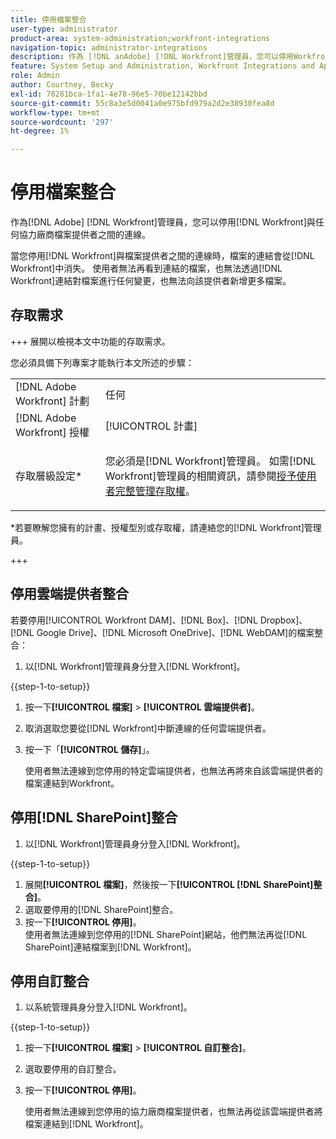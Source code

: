 ```yaml
---
title: 停用檔案整合
user-type: administrator
product-area: system-administration;workfront-integrations
navigation-topic: administrator-integrations
description: 作為 [!DNL anAdobe] [!DNL Workfront]管理員，您可以停用Workfront與任何協力廠商檔案提供者之間的連線。
feature: System Setup and Administration, Workfront Integrations and Apps, Digital Content and Documents
role: Admin
author: Courtney, Becky
exl-id: 78281bca-1fa1-4e78-96e5-70be12142bbd
source-git-commit: 55c8a3e5d0041a0e975bfd979a2d2e38930fea8d
workflow-type: tm+mt
source-wordcount: '297'
ht-degree: 1%

---
```


# 停用檔案整合

作為[!DNL Adobe] [!DNL Workfront]管理員，您可以停用[!DNL Workfront]與任何協力廠商檔案提供者之間的連線。

當您停用[!DNL Workfront]與檔案提供者之間的連線時，檔案的連結會從[!DNL Workfront]中消失。 使用者無法再看到連結的檔案，也無法透過[!DNL Workfront]連結對檔案進行任何變更，也無法向該提供者新增更多檔案。

## 存取需求

+++ 展開以檢視本文中功能的存取需求。

您必須具備下列專案才能執行本文所述的步驟：

<table style="table-layout:auto"> 
 <col> 
 <col> 
 <tbody> 
  <tr> 
   <td role="rowheader">[!DNL Adobe Workfront] 計劃</td> 
   <td>任何</td> 
  </tr> 
  <tr> 
   <td role="rowheader">[!DNL Adobe Workfront] 授權</td> 
   <td>[!UICONTROL 計畫]</td> 
  </tr> 
  <tr> 
   <td role="rowheader">存取層級設定*</td> 
   <td> <p>您必須是[!DNL Workfront]管理員。 如需[!DNL Workfront]管理員的相關資訊，請參閱<a href="../../administration-and-setup/add-users/configure-and-grant-access/grant-a-user-full-administrative-access.md" class="MCXref xref">授予使用者完整管理存取權</a>。</p> </td> 
  </tr> 
 </tbody> 
</table>

&#42;若要瞭解您擁有的計畫、授權型別或存取權，請連絡您的[!DNL Workfront]管理員。

+++

## 停用雲端提供者整合

若要停用[!UICONTROL Workfront DAM]、[!DNL Box]、[!DNL Dropbox]、[!DNL Google Drive]、[!DNL Microsoft OneDrive]、[!DNL WebDAM]的檔案整合：

1. 以[!DNL Workfront]管理員身分登入[!DNL Workfront]。

{{step-1-to-setup}}

1. 按一下&#x200B;**[!UICONTROL 檔案]** > **[!UICONTROL 雲端提供者]**。

1. 取消選取您要從[!DNL Workfront]中斷連線的任何雲端提供者。
1. 按一下「**[!UICONTROL 儲存]**」。

   使用者無法連線到您停用的特定雲端提供者，也無法再將來自該雲端提供者的檔案連結到Workfront。

## 停用[!DNL SharePoint]整合

1. 以[!DNL Workfront]管理員身分登入[!DNL Workfront]。

{{step-1-to-setup}}

1. 展開&#x200B;**[!UICONTROL 檔案]**，然後按一下&#x200B;**[!UICONTROL [!DNL SharePoint]整合]**。
1. 選取要停用的[!DNL SharePoint]整合。
1. 按一下&#x200B;**[!UICONTROL 停用]**。\
   使用者無法連線到您停用的[!DNL SharePoint]網站，他們無法再從[!DNL SharePoint]連結檔案到[!DNL Workfront]。

## 停用自訂整合

1. 以系統管理員身分登入[!DNL Workfront]。

{{step-1-to-setup}}

1. 按一下&#x200B;**[!UICONTROL 檔案]** > **[!UICONTROL 自訂整合]**。
1. 選取要停用的自訂整合。
1. 按一下&#x200B;**[!UICONTROL 停用]**。

   使用者無法連線到您停用的協力廠商檔案提供者，也無法再從該雲端提供者將檔案連結到[!DNL Workfront]。
